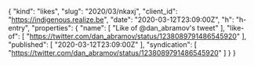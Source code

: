 {
  "kind": "likes",
  "slug": "2020/03/nkaxj",
  "client_id": "https://indigenous.realize.be",
  "date": "2020-03-12T23:09:00Z",
  "h": "h-entry",
  "properties": {
    "name": [
      "Like of @dan_abramov's tweet"
    ],
    "like-of": [
      "https://twitter.com/dan_abramov/status/1238089791486545920"
    ],
    "published": [
      "2020-03-12T23:09:00Z"
    ],
    "syndication": [
      "https://twitter.com/dan_abramov/status/1238089791486545920"
    ]
  }
}
